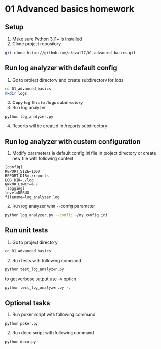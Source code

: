 # 01 Advanced basics homework

## Setup

1. Make sure Python 3.11+ is installed 
2. Clone project repository 

```bash
git clone https://github.com/akoval77/01_advanced_basics.git
```

## Run log analyzer with default config

1. Go to project directory and create subdirectory for logs

```bash
cd 01_advanced_basics
mkdir logs
```

2. Copy log files to /logs subdirectory
3. Run log analyzer

```bash
python log_analyzer.py
```
4. Reports will be created in /reports subdirectory

## Run log analyzer with custom configuration
1. Modify parameters in default config.ini file in project directory or create new file with following content
```
[config]
REPORT_SIZE=1000
REPORT_DIR=./reports
LOG_DIR=./log
ERROR_LIMIT=0.5
[logging]
level=DEBUG
filename=log_analyzer.log
```

2. Run log analyzer with --config parameter


```bash
python log_analyzer.py --config ~/my_config.ini
```

## Run unit tests
1. Go to project directory

```bash
cd 01_advanced_basics
```

2. Run tests with following command

```bash
python test_log_analyzer.py 
```
to get verbose output use -v option
```bash
python test_log_analyzer.py -v 
```

## Optional tasks

1. Run poker script with following command

```bash
python poker.py
```

2. Run deco script with following command

```bash
python deco.py
```
